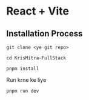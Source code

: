 # React + Vite

## Installation Process
```
git clone <ye git repo>
```
```
cd KrisMitra-FullStack
```
```
pnpm install
```
Run krne ke liye 
```
pnpm run dev
```